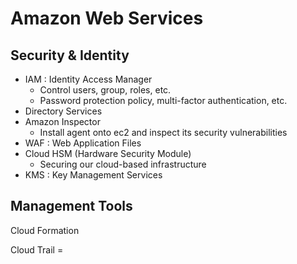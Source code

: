 # Amazon Web Services


## Security & Identity
- IAM : Identity Access Manager
    - Control users, group, roles, etc.
    - Password protection policy, multi-factor authentication, etc.
- Directory Services
- Amazon Inspector
    - Install agent onto ec2 and inspect its security vulnerabilities
- WAF : Web Application Files
- Cloud HSM (Hardware Security Module)
    - Securing our cloud-based infrastructure
- KMS : Key Management Services

## Management Tools
Cloud Formation

Cloud Trail = 
